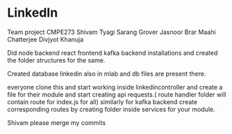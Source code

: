 # LinkedIn

Team project CMPE273
Shivam Tyagi
Sarang Grover
Jasnoor Brar
Maahi Chatterjee
Divjyot Khanuja

Did node backend react frontend kafka backend installations and created the folder structures for the same.

Created database linkedin  also in mlab and db files are present there.

everyone clone this and start working inside linkedincontroller and create a file for their module and start creating api requests.( route handler folder will contain route for index.js for all) 
similarly for kafka backend create corresponding routes by creating folder inside services for your module.

Shivam please merge my commits
